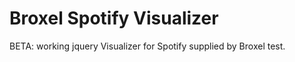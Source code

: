 # Broxel Spotify Visualizer

BETA: working jquery Visualizer for Spotify supplied by Broxel test.


